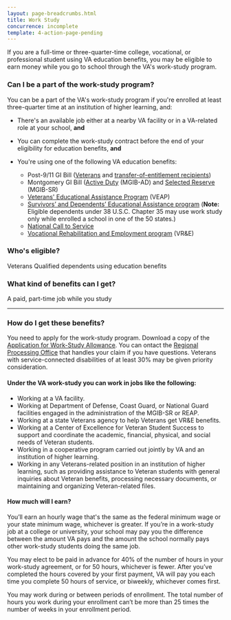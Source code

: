 ```yaml
---
layout: page-breadcrumbs.html
title: Work Study
concurrence: incomplete
template: 4-action-page-pending
---
```


If you are a full-time or three-quarter-time college, vocational, or professional student using VA education benefits, you may be eligible to earn money while you go to school through the VA's work-study program. 

<div class="call-out" markdown="1">

### Can I be a part of the work-study program?
You can be a part of the VA's work-study program if you're enrolled at least three-quarter time at an institution of higher learning, and:

  - There's an available job either at a nearby VA facility or in a VA-related role at your school, **and**
  - You can complete the work-study contract before the end of your eligibility for education benefits, **and**
  - You're using one of the following VA education benefits: 

    - Post-9/11 GI Bill ([Veterans](/education/gi-bill/post-9-11/) and [transfer-of-entitlement recipients](/education/gi-bill/transfer/))
    - Montgomery GI Bill ([Active Duty](/education/gi-bill/montgomery-active-duty/) (MGIB-AD) and [Selected Reserve](/education/gi-bill/montgomery-selected-reserve/) (MGIB-SR)
    - [Veterans' Educational Assistance Program](/education/other-educational-assistance-programs/veap/) (VEAP)
    - [Survivors’ and Dependents’ Educational Assistance program](/education/gi-bill/survivors-dependent-assistance/dependents-education/) (**Note:** Eligible dependents under 38 U.S.C. Chapter 35 may use work study only while enrolled a school in one of the 50 states.)
    - [National Call to Service](/education/other-educational-assistance-programs/call-to-service/)
    - [Vocational Rehabilitation and Employment program](http://www.benefits.va.gov/vocrehab/index.asp) (VR&E)


### Who's eligible?
Veterans
Qualified dependents using education benefits 
</div>

### What kind of benefits can I get? 

A paid, part-time job while you study

-----

### How do I get these benefits? 

You need to apply for the work-study program. Download a copy of the [Application for Work-Study Allowance](http://www.vba.va.gov/pubs/forms/VBA-22-8691-ARE.pdf). You can ontact the [Regional Processing Office](http://www.benefits.va.gov/gibill/regional_processing.asp) that handles your claim if you have questions. Veterans with service-connected disabilities of at least 30% may be given priority consideration.

#### Under the VA work-study you can work in jobs like the following:

- Working at a VA facility.
- Working at Department of Defense, Coast Guard, or National Guard facilities engaged in the administration of the MGIB-SR or REAP.
- Working at a state Veterans agency to help Veterans get VR&E benefits.
- Working at a Center of Excellence for Veteran Student Success to support and coordinate the academic, financial, physical, and social needs of Veteran students.
- Working in a cooperative program carried out jointly by VA and an institution of higher learning.
- Working in any Veterans-related position in an institution of higher learning, such as providing assistance to Veteran students with general inquiries about Veteran benefits, processing necessary documents, or maintaining and organizing Veteran-related files.

#### How much will I earn?

You’ll earn an hourly wage that's the same as the federal minimum wage or your state minimum wage, whichever is greater. If you’re in a work-study job at a college or university, your school may pay you the difference between the amount VA pays and the amount the school normally pays other work-study students doing the same job.

You may elect to be paid in advance for 40% of the number of hours in your work-study agreement, or for 50 hours, whichever is fewer. After you’ve completed the hours covered by your first payment, VA will pay you each time you complete 50 hours of service, or biweekly, whichever comes first.

You may work during or between periods of enrollment. The total number of hours you work during your enrollment can’t be more than 25 times the number of weeks in your enrollment period.
